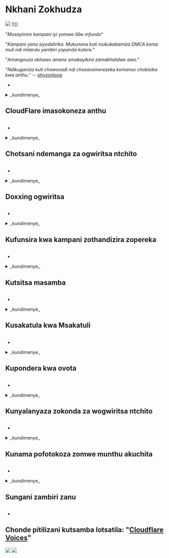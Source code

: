 # Nkhani Zokhudza

![](https://codeberg.org/crimeflare/cloudflare-tor/media/branch/master/image/itsreallythatbad.jpg)
![]]

"_Musayimire kampani iyi yomwe ilibe mfundo_"

"_Kampani yanu siyodalirika. Mukunena kuti mukukakamiza DMCA koma muli ndi milandu yambiri yopanda kutero._"

"_Amangouza okhawo amene amakayikira zamakhalidwe awo._"

"_Ndikuganiza kuti chowonadi ndi chosavomerezeka komanso chobisika kwa anthu._" -- [phyzonloop](https://twitter.com/phyzonloop)


-


<details>
<summary> _kundimenye_

## CloudFlare imasokoneza anthu
</summary>


Cloudflare ikutumiza maimelo opopera kwa osagwiritsa ntchito Cloudflare.

- Ingotumiza maimelo kwa olembetsa omwe asankha
- Wogwiritsa ntchito akati "siyani", ndiye siyani kutumiza imelo

Ndi zophweka. Koma Cloudflare sasamala.
Cloudflare adati kugwiritsa ntchito ntchito yawo [ikhoza kuyimitsa ma spammers onse kapena owukira](https://support.cloudflare.com/hc/en-us/articles/200170066-Will-activating-Cloudflare-stop-all-spammers-or-attackers- ).
Kodi tingaimitse bwanji _Cloudflare spammers_ popanda kuyambitsa Cloudflare?


| 🖼 | 🖼 |
| --- | --- |
| ![](https://codeberg.org/crimeflare/cloudflare-tor/media/branch/master/image/cfspam01.jpg) | ![](https://codeberg.org/crimeflare/cloudflare-tor/media/branch/master/image/cfspam03.jpg) |
| ![](https://codeberg.org/crimeflare/cloudflare-tor/media/branch/master/image/cfspam02.jpg) | ![](https://codeberg.org/crimeflare/cloudflare-tor/media/branch/master/image/cfspambrittany.jpg)<br>![](https://codeberg.org/crimeflare/cloudflare-tor/media/branch/master/image/cfspamtwtr.jpg) |

</details>

-

<details>
<summary> _kundimenye_

## Chotsani ndemanga za ogwiritsa ntchito
</summary>


Cloudflare censor [ndemanga zoyipa](https://web.archive.org/web/20191116004046/https://www.trustpilot.com/reviews/5aa6ee0ed5a5700a7c8cf853). Ngati mutayika zolemba za _anti-Cloudflare_ pa Twitter, mumakhala ndi mwayi wopeza [yankho](https://twitter.com/CloudflareHelp/status/1126051764917145601) kuchokera kwa [Cloudflare antchito](Cloudflare_inc/Cloudflare_member.txt) ndi "_[Ayi, si](People.md) _ "uthenga. Ngati mutayika ndemanga yoyipa patsamba lililonse lowunikiranso, ayesa [kufufuza] ).


| 🖼 | 🖼 |
| --- | --- |
| ![](https://codeberg.org/crimeflare/cloudflare-tor/media/branch/master/image/cfcenrev_01.jpg)<br>![](https://codeberg.org/crimeflare/cloudflare-tor/media/branch/master/image/cfcenrev_02.jpg) | ![](https://codeberg.org/crimeflare/cloudflare-tor/media/branch/master/image/cfcenrev_03.jpg) |

</details>

-

<details>
<summary> _kundimenye_

## Doxxing ogwiritsa
</summary>


Cloudflare ili ndi vuto lalikulu [lokuvutitsa] -wodziwika-mayina-2017-5).
Cloudflare [amagawana zambiri zamunthu](https://archive.ph/ePdvi) mwa iwo [omwe](https://twitter.com/ZJemptv/status/898299709634248704) [kudandaula](https://twitter.com/TinyPirate/Hali/.com/HelloAndrew/status/897260208845500416). Nthawi zina amakupemphani kuti mupereke zofunika
ID yanu yeniyeni. Ngati simukufuna kuvutitsidwa, [akuvulazidwa](https://twitter.com/NiteShade925/status/1158469203420205056), [asinthanitsa](https://boingboing.net/2015/01/19/invasion-boards -set-out-to-rui.html) kapena [kuphedwa](https://twitter.com/RusEmbUSA/status/1187363092793040901), kulibwino kuti musakhale kutali ndi masamba a Cloudflared.


| 🖼 | 🖼 |
| --- | --- |
| ![](https://codeberg.org/crimeflare/cloudflare-tor/media/branch/master/image/cfdox_what.jpg) | ![](https://codeberg.org/crimeflare/cloudflare-tor/media/branch/master/image/cfdox_swat.jpg) |
| ![](https://codeberg.org/crimeflare/cloudflare-tor/media/branch/master/image/cfdox_kill.jpg) | ![](https://codeberg.org/crimeflare/cloudflare-tor/media/branch/master/image/cfdox_threat.jpg) |
| ![](https://codeberg.org/crimeflare/cloudflare-tor/media/branch/master/image/cfdox_dox.jpg) | ![](https://codeberg.org/crimeflare/cloudflare-tor/media/branch/master/image/cfdox_ex1.jpg)<br>![](https://codeberg.org/crimeflare/cloudflare-tor/media/branch/master/image/cfdox_ex2.jpg) |

</details>

-

<details>
<summary> _kundimenye_

## Kufunsira kwa kampani zothandizira zopereka
</summary>


CloudFlare iku [kufunsa](https://web.archive.org/web/20191112033605/https://opencollective.com/cloudflarecollective# Assembly-about) zopereka zachifundo. Ndizosadabwitsa kuti bungwe la America lingapemphe ndalama ku mabungwe ena osagwiritsa ntchito omwe ali ndi zifukwa zabwino. Ngati mukufuna [kutsekereza anthu kapena kuwononga nthawi ya anthu ena](People.md), mungafune kuyitanitsa pizzas🍕 ina ya ogwira ntchito ku Cloudflare.


![](https://codeberg.org/crimeflare/cloudflare-tor/media/branch/master/image/cfdonate.jpg)

</details>

-

<details>
<summary> _kundimenye_

## Kutsitsa masamba
</summary>


Kodi mungatani ngati tsamba lanu litatsikira _sanawaly_? Pali malipoti oti Cloudflare ndi [ikuchotsa](https://twitter.com/stefan_eady/status/1126033791267426304) [wosuta] [https://twitter.com/derivativeburke/status/903755267053117440) [kasinthidwe](https://twitter.com/lordscarlet/status/1046785164792205314) kapena [kuyimitsa ntchito popanda chenjezo lililonse](https://twitter.com/svolentin/status/1227324408475344896), [mwakachetechete](https://twitter.com/BlnaryMlke/status/1194339461984854018). Tikukulimbikitsani kuti mupeze [wopereka wabwino] [What-to-do.md).

![](https://codeberg.org/crimeflare/cloudflare-tor/media/branch/master/image/cftmnt.jpg)

</details>

-

<details>
<summary> _kundimenye_

## Kusakatula kwa Msakatuli
</summary>


CloudFlare imapereka chisangalalo kwa iwo omwe amagwiritsa ntchito Firefox pomwe akupereka nkhanza kwa ogwiritsa ntchito osagwiritsa ntchito Tor-Browser pa Tor.
Ogwiritsa ntchito ogwiritsa ntchito omwe amakana kupha majakisensi opanda ufulu nawonso amachitidwa nkhanza.
Kusavomerezeka kumeneku ndi kugwiritsidwa ntchito kosaloledwa kwa ndale komanso kugwiritsa ntchito molakwika mphamvu.

![](https://codeberg.org/crimeflare/cloudflare-tor/media/branch/master/image/browdifftbcx.gif)

- Kumanzere: `Tor Browser`, Kumanja:` Chrome`. Adilesi yomweyo ya IP.

![](https://codeberg.org/crimeflare/cloudflare-tor/media/branch/master/image/browserdiff.jpg)

- Kumanzere: `[Tor Browser] Javascript Walemala, Cookie Enified`
- Kumanja: `[Chrome] Javascript Yoyatsidwa, Cookie Wodala`

![](https://codeberg.org/crimeflare/cloudflare-tor/media/branch/master/image/cfsiryoublocked.jpg)

- QuteBrowser (msakatuli wocheperako) wopanda Tor (Clearnet IP)

| *** Msakatuli *** | *** Pezani chithandizo *** |
| . | | . | |
| Tor Msakatuli (Javascript) | mwayi wololedwa |
| Firefox (Javascript idathandiza) | kulowa wonyozeka |
| Chromium (Javascript) | lekani zosokonekera (chimakanizira Google reCAPTCHA) |
| Chromium kapena Firefox (Javascript chilema) | mwayi wakanidwa (akukankha * wosweka * Google reCAPTCHA) |
| Chromium kapena Firefox (Cookie wolemala) | mwayi wakana |
| QuteBrowser | mwayi wakana |
| lynx | mwayi wakana |
| w3m | mwayi wakana |
| cholowa | mwayi wakana |


"_Sukugwiritsa ntchito batani la Audio kuti uthetse zovuta zosavuta? _"

Inde, pali batani lama audio, koma _always_ [sagwira ntchito pa Tor](https://trac.torproject.org/projects/tor/tiketi/23840). Mukalandira uthengawu mukadina:

```
Yesaninso pambuyo pake
Kompyuta yanu kapena netiweki imatha kutumiza mafunso ngati odziletsa.
Kuteteza ogwiritsa ntchito, sitingathe kuchita pempho lanu pompano.
Pazambiri zambiri pitani patsamba lathu lothandizira
```

</details>

-

<details>
<summary> _kundimenye_

## Kupondera kwa ovota
</summary>


Ovota ku US ati amalembetsa kuvota pamapeto pa tsamba lolembera boma m'boma lomwe amakhala.
Ma ofesi a secretaryan olamulidwa ndi dziko la Republican amalimbikitsa kuletsa anthu mwa kuvotera webusaitiyi ya boma kudzera mu Cloudflare.
Cloudflare amazunza mwankhanza anthu ogwiritsa ntchito a Tor, malo ake a MITM ngati malo oyang'aniridwa padziko lonse lapansi, komanso udindo wake povulaza
zimapangitsa oyembekezera kukhala ovota kusafuna kulembetsa. Liberals makamaka imakonda kubisa. Ma fomu olembetsa oponya voti amatenga chidziwitso chotsimikiza cha momwe munthu akuvotera, malo ake, nambala yachitetezo chake, komanso tsiku lobadwa.
Maiko ambiri amangopereka zolemba zapagulu, koma Cloudflare amawona zonsezo *** wina akalembetsa kuvota.

Zindikirani kuti kulembetsa kwa mapepala sikuyendetsa Cloudflare chifukwa mlembi wa wogwira ntchito yolowa ndi boma akhoza kugwiritsa ntchito
Webusayiti ya Cloudflare kuti mulowetse zosunga.

| 🖼 | 🖼 |
| --- | --- |
| ![](https://codeberg.org/crimeflare/cloudflare-tor/media/branch/master/image/cfvotm_01.jpg) | ![](https://codeberg.org/crimeflare/cloudflare-tor/media/branch/master/image/cfvotm_02.jpg) |

- Change.org ndi tsamba lodziwika bwino losonkhanitsa mavoti ndikuchitapo kanthu. "[anthu kulikonse akuyamba ntchito yokopa anthu, kulimbikitsa othandizira, ndikuchita nawo opanga zisankho kuyendetsa mayankho.](https://web.archive.org/web/20200206120027/https://www.change.org/about)"
Tsoka ilo, anthu ambiri sangathe kuwona change.org konse chifukwa cha fayilo yolusa ya Cloudflare. Akuletsedwa kusayina pempholo, kuwachotsa pantchito ya demokalase. Kugwiritsa ntchito nsanja ina yopanda mitambo ngati [OpenPback](https://www.openpetition.eu/content/about_us) kumathandizira vutoli.

| 🖼 | 🖼 |
| --- | --- |
| ![](https://codeberg.org/crimeflare/cloudflare-tor/media/branch/master/image/changeorgasn.jpg) | ![](https://codeberg.org/crimeflare/cloudflare-tor/media/branch/master/image/changeorgtor.jpg) |

- Cloudflare's "[Athenian Project](https://www.cloudflare.com/athenian/)" imapereka chitetezo cha mulingo wamabizinesi aulere kumawebusayiti amasankho am boma ndi am'deralo. Iwo adati "_amalo awo amatha kupeza zidziwitso za chisankho ndikulembetsa anthu ovota_" koma izi ndi zabodza chifukwa anthu ambiri sangayang'ane tsambalo konse.

</details>

-

<details>
<summary> _kundimenye_

## Kunyalanyaza zokonda za wogwiritsa ntchito
</summary>


Ngati mukufuna kutulutsa china chake, mukuyembekeza kuti simulandila imelo pankhaniyi. Cloudflare amanyalanyaza zokonda za wogwiritsa ntchito ndikugawana zambiri ndi mabungwe enaake [popanda kuvomereza kwa makasitomala](https://twitter.com/thexpaw/status/1108424723233419264). Ngati mukugwiritsa ntchito mapulani awo aulere, nthawi zina amatumiza imelo kukufunsa kuti mulembe zofunikira mwezi uliwonse.

![](https://codeberg.org/crimeflare/cloudflare-tor/media/branch/master/image/cfviopl_tp.jpg)

</details>

-

<details>
<summary> _kundimenye_

## Kunama pofotokoza zomwe munthu akuchita
</summary>


Malinga ndi [blog ya kasitomala wakale wa] Masiku ano, [makampani ambiri amasunga deta yanu](https://justdeleteme.xyz/) mutatseka kapena kuchotsa akaunti yanu. Makampani ambiri abwino amatchula izi pachinsinsi chawo. Cloudflare? Ayi.

```
2019-08-05 CloudFlare yanditumizira chitsimikizo kuti achotsa akaunti yanga.
2019-10-02 Ndinalandira imelo kuchokera ku CloudFlare "chifukwa ndine kasitomala"
```

Cloudflare sanadziwe za mawu oti "chotsani". Ngati ndizowonongeratu, ndiye bwanji kasitomala uyu adalandira imelo? Ananenanso kuti zachinsinsi za Cloudflare sizitchula izi.

```
Mfundo zawo zatsopano zachinsinsi sizinenapo chilichonse chosungira chaka chimodzi.
```

![](https://codeberg.org/crimeflare/cloudflare-tor/media/branch/master/image/cfviopl_notdel.jpg)

Kodi mungakhulupirire bwanji Cloudflare ngati [zachinsinsi chawo ndi LIE](https://twitter.com/daviddlow/status/1197787135526555648)?

</details>

-

<details>
<summary> _kundimenye_

## Sungani zambiri zanu
</summary>


Kufuta akaunti ya Cloudflare ndi [mulingo wolimba](https://justdeleteme.xyz/).

```
Tumizani tikiti yothandizira pogwiritsa ntchito gulu la "Akaunti",
ndikufunsanso kufufutidwa kwa akaunti yanu.
Simuyenera kukhala ndi zigawo kapena makhadi a ngongole omwe amaikidwa ku akaunti yanu musanapemphe kuti achotse.
```

Mudza [kulandira imelo yokutsimikizirani](https://twitter.com/originalesushi/status/1199041528414527495).

![](https://codeberg.org/crimeflare/cloudflare-tor/media/branch/master/image/cf_deleteandkeep.jpg)

"Tayamba kukonza pempho lanu" koma "Tipitiliza kusunga zidziwitso zanu".

Kodi mutha "kudalira" izi?

</details>

-

## Chonde pitilizani kutsamba lotsatila: "[Cloudflare Voices](../People.md)"

![](https://codeberg.org/crimeflare/cloudflare-tor/media/branch/master/image/freemoldybread.jpg)
![](https://codeberg.org/crimeflare/cloudflare-tor/media/branch/master/image/cfisnotanoption.jpg)
